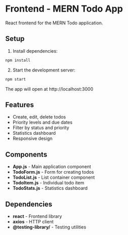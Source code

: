 # Frontend - MERN Todo App

React frontend for the MERN Todo application.

## Setup

1. Install dependencies:
```bash
npm install
```

2. Start the development server:
```bash
npm start
```

The app will open at http://localhost:3000

## Features

- Create, edit, delete todos
- Priority levels and due dates
- Filter by status and priority
- Statistics dashboard
- Responsive design

## Components

- **App.js** - Main application component
- **TodoForm.js** - Form for creating todos
- **TodoList.js** - List container component
- **TodoItem.js** - Individual todo item
- **TodoStats.js** - Statistics dashboard

## Dependencies

- **react** - Frontend library
- **axios** - HTTP client
- **@testing-library/** - Testing utilities